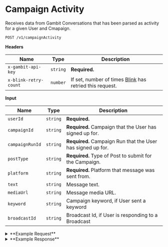 # Campaign Activity

Receives data from Gambit Conversations that has been parsed as activity for a given User and Cmapaign.

```
POST /v1/campaignActivity
```

**Headers**

Name | Type | Description
--- | --- | ---
`x-gambit-api-key` | `string` | **Required.**
`x-blink-retry-count` | `number` | If set, number of times [Blink](github.com/dosomething/blink) has retried this request.

**Input**


Name | Type | Description
--- | --- | ---
`userId` | `string` | **Required.** 
`campaignId` | `string` | **Required.** Campaign that the User has signed up for.
`campaignRunId` | `string` | **Required.** Campaign Run that the User has signed up for.
`postType` | `string` | **Required.** Type of Post to submit for the Campaign.
`platform` | `string` | **Required.** Platform that message was sent from.
`text` | `string` | Message text.
`mediaUrl` | `string` | Message media URL.
`keyword` | `string` | Campaign keyword, if User sent a keyword
`broadcastId` | `string` | Broadcast Id, if User is responding to a Broadcast

<details><summary>**Example Request**</summary><p>

```
curl -X "POST" "http://localhost:5000/v1/campaignActivity" \
     -H "x-gambit-api-key: totallysecret" \
     -H "Content-Type: application/x-www-form-urlencoded; charset=utf-8" \
     --data-urlencode "userId=59cd4c1910707d778633e30f" \
     --data-urlencode "text=I love rock and roll"
     --data-urlencode "postType=text"
     --data-urlencode "platform=alexa"
     --data-urlencode "campaignRunId=8873"
     --data-urlencode "campaignId=6620" \
```

</p></details>

<details><summary>**Example Response**</summary><p>

```
{
  "data": {
    "replyTemplate": "invalidCompletedMenuCommand",
    "signup": {
      "id": 4037166,
      "campaign": {
        "id": 6620
      },
      "user": {
        "id": "59cd4c1910707d778633e30f"
      },
      "keyword": "dunkbot",
      "reportback": {
        "id": 4037166
      },
      "totalQuantitySubmitted": 4
    }
  }
}
```

</p></details>
